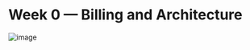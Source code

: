 # Week 0 — Billing and Architecture

![image](https://user-images.githubusercontent.com/125101628/219876540-8b02fd06-f921-4f37-81f1-9a2c9bbb3004.png)
